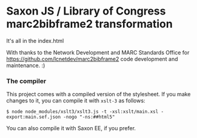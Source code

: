 # Saxon JS / Library of Congress marc2bibframe2 transformation
It's all in the index.html

With thanks to the  Network Development and MARC Standards Office for https://github.com/lcnetdev/marc2bibframe2 code development and maintenance. :)


### The compiler

This project comes with a compiled version of the stylesheet. If you
make changes to it, you can compile it with `xslt-3` as follows:

```
$ node node_modules/xslt3/xslt3.js -t -xsl:xslt/main.xsl -export:main.sef.json -nogo "-ns:##html5"
```

You can also compile it with Saxon EE, if you prefer.
